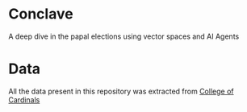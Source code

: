 # Conclave
A deep dive in the papal elections using vector spaces and AI Agents

# Data
All the data present in this repository was extracted from [College of Cardinals](https://collegeofcardinalsreport.com/)
